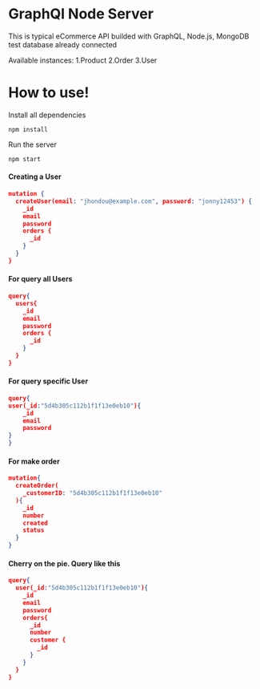 # GraphQl Node Server

This is typical eCommerce API builded with GraphQL, Node.js, MongoDB
test database already connected

Available instances:
1.Product
2.Order
3.User

# How to use!
Install all dependencies

`npm install`

Run the server

`npm start`


#### Creating a User
```json
mutation {
  createUser(email: "jhondou@example.com", password: "jonny12453") {
    _id
    email
    password
    orders {
      _id
    }
  }
}
```

#### For query all Users

```json
query{
  users{
    _id
    email
    password
    orders {
      _id
    }
  }
}
```

#### For query specific User

```json
query{
user(_id:"5d4b305c112b1f1f13e0eb10"){
    _id
    email
    password
}
}
```

#### For make order

```json
mutation{
  createOrder(
    _customerID: "5d4b305c112b1f1f13e0eb10"
  ){
    _id
    number
    created
    status
  }
}
```

#### Cherry on the pie. Query like this
```json
query{
  user(_id:"5d4b305c112b1f1f13e0eb10"){
    _id
    email
    password
    orders{
      _id
      number
      customer {
        _id
      }
    }
  }
}
```




